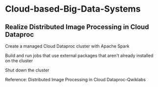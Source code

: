 # Cloud-based-Big-Data-Systems
## Realize Distributed Image Processing in Cloud Dataproc
Create a managed Cloud Dataproc cluster with Apache Spark

Build and run jobs that use external packages that aren't already installed on the cluster

Shut down the cluster

Reference:
Distributed Image Processing in Cloud Dataproc-Qwiklabs

